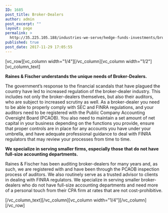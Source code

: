 ```yaml
---
ID: 1685
post_title: Broker-Dealers
author: admin
post_excerpt: ""
layout: page
permalink: >
  http://35.225.105.188/industries-we-serve/hedge-funds-investments/broker-dealers/
published: true
post_date: 2017-11-29 17:05:55
---
```

[vc_row][vc_column width="1/4"][/vc_column][vc_column width="1/2"][vc_column_text]
<p style="font-weight: 400;"><b><strong>Raines &amp; Fischer understands the unique needs of Broker-Dealers.</strong></b></p>
<p style="font-weight: 400;">The government’s response to the financial scandals that have plagued the country have led to increased regulation of the broker-dealer industry. This includes not only the broker-dealers themselves, but also their auditors, who are subject to increased scrutiny as well. As a broker-dealer you need to be able to properly comply with SEC and FINRA regulations, and your auditors need to be registered with the Public Company Accounting Oversight Board (PCAOB). You also need to maintain a set amount of net capital in your business depending on the functions you provide, ensure that proper controls are in place for any accounts you have under your umbrella, and have adequate professional guidance to deal with FINRA regulators that may review your processes from time to time.</p>
<p style="font-weight: 400;"><b><strong>We specialize in serving smaller firms, especially those that do not have full-size accounting departments.</strong></b></p>
<p style="font-weight: 400;">Raines &amp; Fischer has been auditing broker-dealers for many years and, as such, we are registered with and have been through the PCAOB inspection process of auditors. We also routinely serve as a trusted advisor to clients in dealing with FINRA regulators. We specialize in serving smaller broker-dealers who do not have full-size accounting departments and need more of a personal touch from their CPA firm at rates that are not cost-prohibitive.</p>
[/vc_column_text][/vc_column][vc_column width="1/4"][/vc_column][/vc_row]